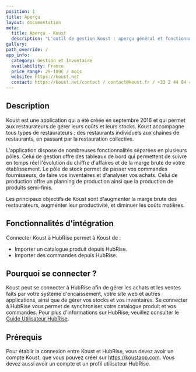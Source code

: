 ```yaml
---
position: 1
title: Aperçu
layout: documentation
meta:
  title: Aperçu - Koust
  description: "L'outil de gestion Koust : aperçu général et fonctionnalités de l'intégration avec HubRise."
gallery:
path_override: /
app_info:
  category: Gestion et Inventaire
  availability: France
  price_range: 29-109€ / mois
  website: https://koust.net
  contact: https://koust.net/contact / contact@koust.fr / +33 2 44 84 43 88
---
```


## Description

Koust est une application qui a été créée en septembre 2016 et qui permet aux restaurateurs de gérer leurs coûts et leurs stocks. Koust accompagne tous types de restaurateurs : des restaurants individuels aux chaînes de restaurants, en passant par la restauration collective.

L'application dispose de nombreuses fonctionnalités séparées en plusieurs pôles. Celui de gestion offre des tableaux de bord qui permettent de suivre en temps réel l'évolution du chiffre d'affaires et de la marge brute de votre établissement. Le pôle de stock permet de passer vos commandes fournisseurs, de faire vos inventaires et d'analyser vos achats. Celui de production offre un planning de production ainsi que la production de produits semi-finis.

Les principaux objectifs de Koust sont d'augmenter la marge brute des restaurateurs, augmenter leur productivité, et diminuer les coûts matières.

## Fonctionnalités d'intégration

Connecter Koust à HubRise permet à Koust de :

- Importer un catalogue produit depuis HubRise.
- Importer des commandes depuis HubRise.

## Pourquoi se connecter ?

Koust peut se connecter à HubRise afin de gérer les achats et les ventes faits par votre système d'encaissement, votre site web et autres applications, ainsi que de gérer vos stocks et vos inventaires. Se connecter à HubRise vous permet de synchroniser votre catalogue produit et vos commandes. Pour plus d'informations sur HubRise, veuillez consulter le [Guide Utilisateur HubRise](/docs).

## Prérequis

Pour établir la connexion entre Koust et HubRise, vous devez avoir un compte Koust, que vous pouvez créer sur https://koustapp.com. Vous devez aussi avoir un compte et un profil utilisateur HubRise.
